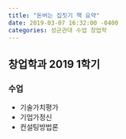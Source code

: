```yaml
---
title: "돈버는 집짓기 책 요약"
date: 2019-03-07 16:32:00 -0400
categories: 성균관대 수업 창업학
---
```



## 창업학과 2019 1학기

### 수업
  - 기술가치평가
  - 기업가정신
  - 컨설팅방법론